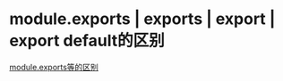 # module.exports | exports | export | export default的区别

[module.exports等的区别](http://blog.csdn.net/caixiaowang/article/details/73441659)
